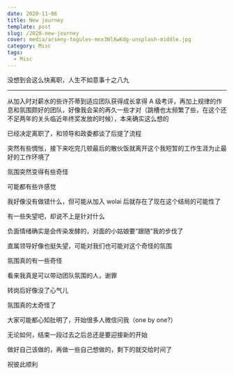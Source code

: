```yaml
---
date: 2020-11-06
title: New journey
template: post
slug: /2020-new-journey
cover: media/arseny-togulev-mnx3NlXwKdg-unsplash-middle.jpg
category: Misc
tags:
  - Misc
---
```


没想到会这么快离职，人生不如意事十之八九

---

从加入时对薪水的些许芥蒂到适应团队获得成长拿得 A 级考评，再加上规律的作息和氛围颇好的团队，好像我会呆的再久一些才对（跳槽也太频繁了些，在这个还不足两年的关头临近年终奖发放的时候），本来确实这么想的

已经决定离职了，和领导和政委都谈了后提了流程

突然有些惆怅，接下来吃完几顿最后的散伙饭就离开这个我短暂的工作生涯为止最好的工作环境了

氛围突然变得有些奇怪

可能都有些许感觉

我好像没有做错什么，但可能从加入 wolai 后就存在了现在这个结局的可能性了

有一些失望吧，却说不上是针对什么

负面情绪确实是会传染发酵的，对面的小姑娘要“跟随”我的步伐了

直属领导好像也挺失望，可能对我们也可能对这个奇怪的氛围

氛围真的有一些奇怪

看来我真是可以带动团队氛围的人，谢罪

转岗后好像没了心气儿

氛围真的太奇怪了

大家可能都心知肚明了，开始很多人微信问我（one by one?）

无论如何，结束一段过去之后总还是要迎接新的开始

做好自己该做的，再做一些自己想做的，剩下的就交给时间了

祝彼此顺利
